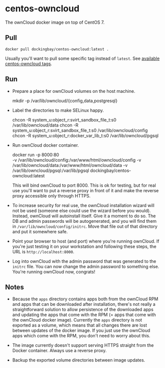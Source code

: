 centos-owncloud
===============

The ownCloud docker image on top of CentOS 7.

Pull
----

    docker pull dockingbay/centos-owncloud:latest .

Usually you'll want to pull some specific tag instead of `latest`. See
[available centos-owncloud tags](https://registry.hub.docker.com/u/dockingbay/centos-owncloud/tags/manage/).

Run
---

* Prepare a place for ownCloud volumes on the host machine.

    mkdir -p /var/lib/owncloud/{config,data,postgresql}

* Label the directories to make SELinux happy.

    chcon -R system_u:object_r:svirt_sandbox_file_t:s0 /var/lib/owncloud/data
    chcon -R system_u:object_r:svirt_sandbox_file_t:s0 /var/lib/owncloud/config
    chcon -R system_u:object_r:docker_var_lib_t:s0     /var/lib/owncloud/pgsql

* Run ownCloud docker container.

    docker run -p 8000:80 \
        -v /var/lib/owncloud/config:/var/www/html/owncloud/config
        -v /var/lib/owncloud/data:/var/www/html/owncloud/data
        -v /var/lib/owncloud/pgsql:/var/lib/pgsql
        dockingbay/centos-owncloud:latest

  This will bind ownCloud to port 8000. This is ok for testing, but
  for real use you'll want to put a reverse proxy in front of it and
  make the reverse proxy accessible only through HTTPS.

* To increase security for real use, the ownCloud installation wizard
  will not be used (someone else could use the wizard before you
  would). Instead, ownCloud will autoinstall itself. Give it a moment
  to do so. The DB and admin passwords will be autogenerated, and you
  will find them in `/var/lib/owncloud/config/initrc`. Move that file
  out of that directory and put it somewhere safe.

* Point your browser to host (and port) where you're running
  ownCloud. If you're just testing it on your workstation and
  following these steps, the URL is `http://localhost:8000`.

* Log into ownCloud with the admin password that was generated to the
  `initrc` file. You can now change the admin password to something
  else. You're running ownCloud now, congrats!

Notes
-----

* Because the `apps` directory contains apps both from the ownCloud
  RPM and apps that can be downloaded after installation, there's not
  really a straightforward solution to allow persistence of the
  downloaded apps and updating the apps that come with the RPM (= apps
  that come with the ownCloud docker image). Currently the `apps`
  directory is not exported as a volume, which means that all changes
  there are lost between updates of the docker image. If you just use
  the ownCloud apps which come with the RPM, you don't need to worry
  about this.

* The image currently doesn't support serving HTTPS straight from the
  Docker container. Always use a reverse proxy.

* Backup the exported volume directories between image updates.
